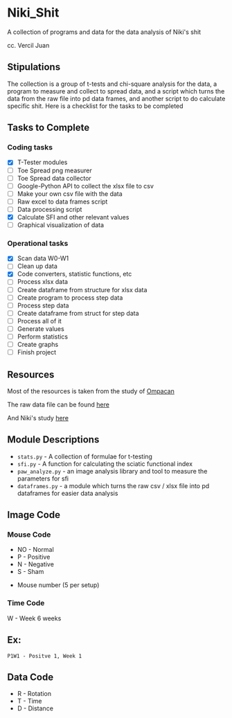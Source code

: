# Niki_Shit
A collection of programs and data for the data analysis of Niki's shit

cc. Vercil Juan

## Stipulations
The collection is a group of t-tests and chi-square analysis for the data, a program to measure and collect to spread data, and a script which turns the data from the raw file into pd data frames, and another script to do calculate specific shit. Here is a checklist for the tasks to be completed

## Tasks to Complete
### Coding tasks
- [x] T-Tester modules
- [ ] Toe Spread png measurer
- [ ] Toe Spread data collector
- [ ] Google-Python API to collect the xlsx file to csv
- [ ] Make your own csv file with the data
- [ ] Raw excel to data frames script
- [ ] Data processing script
- [x] Calculate SFI and other relevant values
- [ ] Graphical visualization of data

### Operational tasks
- [x] Scan data W0-W1
- [ ] Clean up data
- [x] Code converters, statistic functions, etc
- [ ] Process xlsx data
- [ ] Create dataframe from structure for xlsx data 
- [ ] Create program to process step data
- [ ] Process step data
- [ ] Create dataframe from struct for step data 
- [ ] Process all of it
- [ ] Generate values
- [ ] Perform statistics
- [ ] Create graphs
- [ ] Finish project

## Resources
Most of the resources is taken from the study of [Ompacan](https://drive.google.com/file/d/1tbiZ-u4lx1yt55kt_1BcRi_K1j9HZQw6/view?usp=sharing)

The raw data file can be found [here](https://docs.google.com/spreadsheets/d/176y9Tg4QkZA_H6Ec-eKRBOWocu7B78pMfoGY3x7W7bo/edit?fbclid=IwY2xjawGm1IVleHRuA2FlbQIxMQABHWCoXzEnQxFthMzRlwakixfX4Bk3g-W8euo0MKwLeTxk4nOrRt8YqWGiGA_aem_HfODvd2sFTlMnq93jEDtTQ&gid=1655045917#gid=1655045917)

And Niki's study [here](https://docs.google.com/document/d/1STxgiQR7ASBzdH0naifeZxV23L84LieEthjv1698LC4/edit?tab=t.0)

## Module Descriptions

- `stats.py` - A collection of formulae for t-testing
- `sfi.py` - A function for calculating the sciatic functional index
- `paw_analyze.py` - an image analysis library and tool to measure the parameters for sfi
- `dataframes.py` - a module which turns the raw csv / xlsx file into pd dataframes for easier data analysis


## Image Code

### Mouse Code
- NO - Normal
- P - Positive
- N - Negative
- S - Sham
+ Mouse number (5 per setup)

### Time Code
W - Week
6 weeks

## Ex:
    P1W1 - Positve 1, Week 1

## Data Code
- R - Rotation
- T - Time
- D - Distance


